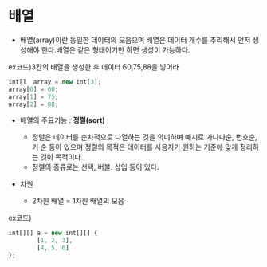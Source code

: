 # 배열

* 배열(array)이란 동일한 데이터의 모음으며 배열은 데이터 개수를 추리해서 먼저 생성해야 한다.배열은 같은 형태이기만 하면 생성이 가능하다.

ex코드)3칸의 배열을 생성한 후 데이터 60,75,88을 넣어라
```js
int[]  array = new int[3];
array[0] = 60;
array[1] = 75;  
array[2] = 88;
```


+ 배열의 주요기능 : **정렬(sort)**
  + 정렬은 데이터를 순차적으로 나열하는 것을 의미하며 예시로 가나다순, 번호순, 키 순 등이 있으며 정렬의 목적은 데이터를 사용자가 원하는 기준에 맞게 정리하는 것이 목적이다.
  + 정렬의 종류로는 선택, 버블. 삽입 등이 있다.  
  
+ 차원
  + 2차원 배열 = 1차원 배열의 모음

ex코드) 
```js
int[][] a = new int[][] {
        [1, 2, 3],
        [4, 5, 6]
};
```
